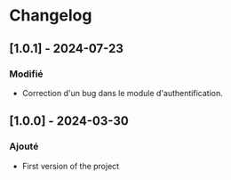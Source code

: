 # Changelog

## [1.0.1] - 2024-07-23
### Modifié
- Correction d'un bug dans le module d'authentification.

## [1.0.0] - 2024-03-30
### Ajouté
- First version of the project
